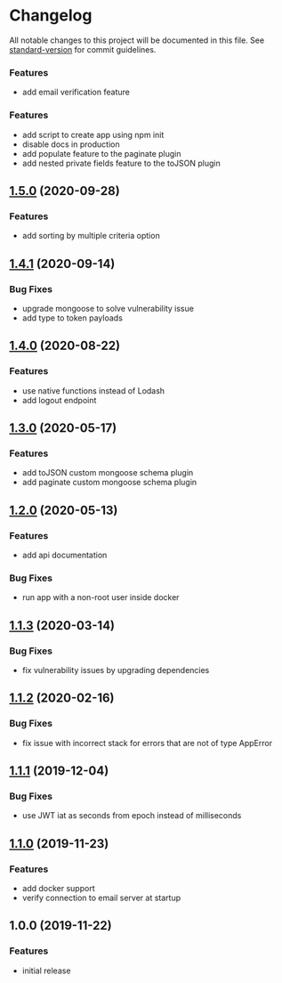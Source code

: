 # Changelog

All notable changes to this project will be documented in this file. See [standard-version](https://github.com/conventional-changelog/standard-version) for commit guidelines.


### Features

- add email verification feature

### Features

- add script to create app using npm init
- disable docs in production
- add populate feature to the paginate plugin
- add nested private fields feature to the toJSON plugin

## [1.5.0](https://github.com/fadebowaley/haloCRM.git/compare/v1.4.1...v1.5.0) (2020-09-28)

### Features

- add sorting by multiple criteria option

## [1.4.1](https://github.com/fadebowaley/haloCRM.git/compare/v1.4.0...v1.4.1) (2020-09-14)

### Bug Fixes

- upgrade mongoose to solve vulnerability issue
- add type to token payloads

## [1.4.0](https://github.com/fadebowaley/haloCRM.git/compare/v1.3.0...v1.4.0) (2020-08-22)

### Features

- use native functions instead of Lodash
- add logout endpoint

## [1.3.0](https://github.com/fadebowaley/haloCRM.git/compare/v1.2.0...v1.3.0) (2020-05-17)

### Features

- add toJSON custom mongoose schema plugin
- add paginate custom mongoose schema plugin

## [1.2.0](https://github.com/fadebowaley/haloCRM.git/compare/v1.1.3...v1.2.0) (2020-05-13)

### Features

- add api documentation

### Bug Fixes

- run app with a non-root user inside docker

## [1.1.3](https://github.com/fadebowaley/haloCRM.git/compare/v1.1.2...v1.1.3) (2020-03-14)

### Bug Fixes

- fix vulnerability issues by upgrading dependencies

## [1.1.2](https://github.com/fadebowaley/haloCRM.git/compare/v1.1.1...v1.1.2) (2020-02-16)

### Bug Fixes

- fix issue with incorrect stack for errors that are not of type AppError

## [1.1.1](https://github.com/hagopj13/node-express-boilerplate/compare/v1.1.0...v1.1.1) (2019-12-04)

### Bug Fixes

- use JWT iat as seconds from epoch instead of milliseconds

## [1.1.0](https://github.com/hagopj13/node-express-boilerplate/compare/v1.0.0...v1.1.0) (2019-11-23)

### Features

- add docker support
- verify connection to email server at startup

## 1.0.0 (2019-11-22)

### Features

- initial release
